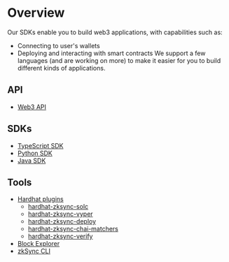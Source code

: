 # Overview

Our SDKs enable you to build web3 applications, with capabilities such as:

- Connecting to user's wallets
- Deploying and interacting with smart contracts
  We support a few languages (and are working on more) to make it easier for you to build different kinds of applications.

## API

- [Web3 API](./api.md)

## SDKs

- [TypeScript SDK](./js)
- [Python SDK](./python/getting-started.md)
- [Java SDK](./java/getting-started.md)

## Tools

- [Hardhat plugins](./hardhat)
  - [hardhat-zksync-solc](./hardhat/hardhat-zksync-solc.md)
  - [hardhat-zksync-vyper](./hardhat/hardhat-zksync-vyper.md)
  - [hardhat-zksync-deploy](./hardhat/hardhat-zksync-deploy.md)
  - [hardhat-zksync-chai-matchers](./hardhat/hardhat-zksync-chai-matchers.md)
  - [hardhat-zksync-verify](./hardhat/hardhat-zksync-verify.md)
- [Block Explorer](./tools/block-explorer/)
- [zkSync CLI](./tools/zksync-cli/)
